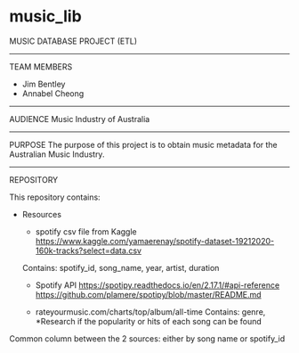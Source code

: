 # music_lib
MUSIC DATABASE PROJECT (ETL)

********************
TEAM MEMBERS
 - Jim Bentley
 - Annabel Cheong

********************
AUDIENCE 
Music Industry of Australia

********************
PURPOSE
The purpose of this project is to obtain music metadata for the Australian Music Industry.

********************
REPOSITORY

This repository contains:

- Resources

	- spotify csv file from Kaggle
	https://www.kaggle.com/yamaerenay/spotify-dataset-19212020-160k-tracks?select=data.csv

	Contains: spotify_id, song_name, year, artist, duration
	
	
	- Spotify API 
	https://spotipy.readthedocs.io/en/2.17.1/#api-reference
	https://github.com/plamere/spotipy/blob/master/README.md 
	
	- rateyourmusic.com/charts/top/album/all-time
	Contains: genre,
	*Research if the popularity or hits of each song can be found
	


Common column between the 2 sources: either by song name or spotify_id


	



